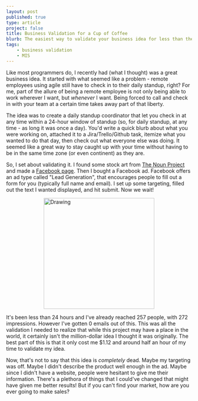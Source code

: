```yaml
---
layout: post
published: true
type: article
project: false
title: Business Validation for a Cup of Coffee
blurb: The easiest way to validate your business idea for less than the price of a cup of coffee
tags:
    - business validation
    - MIS
---
```


Like most programmers do, I recently had (what I thought) was a great business idea. It started with what seemed like a problem - remote employees using agile still have to check in to their daily standup, right? For me, part of the allure of being a remote employee is not only being able to work wherever I want, but *whenever* I want. Being forced to call and check in with your team at a certain time takes away part of that liberty.

The idea was to create a daily standup coordinator that let you check in at any time within a 24-hour window of standup (so, for daily standup, at any time - as long it was once a day). You'd write a quick blurb about what you were working on, attached it to a Jira/Trello/Github task, itemize what you wanted to do that day, then check out what everyone else was doing. It seemed like a great way to stay caught up with your time without having to be in the same time zone (or even continent) as they are. 

So, I set about validating it. I found some stock art from [The Noun Project](https://thenounproject.com/term/desk/11680/) and made a [Facebook page](http://facebook.com/standbyapp). Then I bought a Facebook ad. Facebook offers an ad type called "Lead Generation", that encourages people to fill out a form for you (typically full name and email). I set up some targeting, filled out the text I wanted displayed, and hit submit. Now we wait!

<img src="https://i.imgur.com/qPQNkFm.png" alt="Drawing" style="width: 300px; display:block; margin-left: auto; margin-right: auto;"/>

It's been less than 24 hours and I've already reached 257 people, with 272 impressions. However I've gotten 0 emails out of this. This was all the validation I needed to realize that while this project may have a place in the world, it certainly isn't the million-dollar idea I thought it was originally. The best part of this is that it only cost me $1.12 and around half an hour of my time to validate my idea.

Now, that's not to say that this idea is *completely* dead. Maybe my targeting was off. Maybe I didn't describe the product well enough in the ad. Maybe since I didn't have a website, people were hesitant to give me their information. There's a plethora of things that I could've changed that might have given me better results! But if you can't find your market, how are you ever going to make sales?